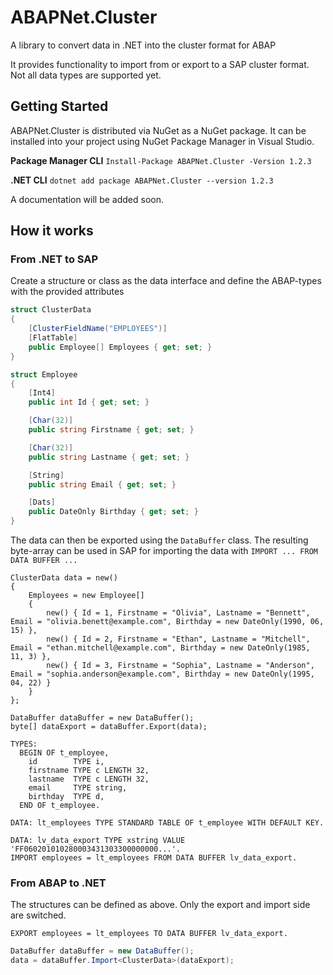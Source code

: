 # ABAPNet.Cluster
A library to convert data in .NET into the cluster format for ABAP

It provides functionality to import from or export to a SAP cluster format. Not all data types are supported yet.

## Getting Started
ABAPNet.Cluster is distributed via NuGet as a NuGet package. It can be installed into your project using NuGet Package Manager in Visual Studio.

**Package Manager CLI**
```Install-Package ABAPNet.Cluster -Version 1.2.3```

**.NET CLI**
```dotnet add package ABAPNet.Cluster --version 1.2.3``` 

A documentation will be added soon.

## How it works

### From .NET to SAP
Create a structure or class as the data interface and define the ABAP-types with the provided attributes
```csharp 
struct ClusterData
{
    [ClusterFieldName("EMPLOYEES")]
    [FlatTable]
    public Employee[] Employees { get; set; }
}

struct Employee
{
    [Int4]
    public int Id { get; set; }

    [Char(32)]
    public string Firstname { get; set; }

    [Char(32)]
    public string Lastname { get; set; }

    [String]
    public string Email { get; set; }

    [Dats]
    public DateOnly Birthday { get; set; }
}
``` 

The data can then be exported using the `DataBuffer` class. The resulting byte-array can be used in SAP for importing the data with `IMPORT ... FROM DATA BUFFER ...`
```chsarp
ClusterData data = new()
{
    Employees = new Employee[]
    {
        new() { Id = 1, Firstname = "Olivia", Lastname = "Bennett", Email = "olivia.benett@example.com", Birthday = new DateOnly(1990, 06, 15) },
        new() { Id = 2, Firstname = "Ethan", Lastname = "Mitchell", Email = "ethan.mitchell@example.com", Birthday = new DateOnly(1985, 11, 3) },
        new() { Id = 3, Firstname = "Sophia", Lastname = "Anderson", Email = "sophia.anderson@example.com", Birthday = new DateOnly(1995, 04, 22) }
    }
};

DataBuffer dataBuffer = new DataBuffer();
byte[] dataExport = dataBuffer.Export(data);
```

```abap
TYPES:
  BEGIN OF t_employee,
    id        TYPE i,
    firstname TYPE c LENGTH 32,
    lastname  TYPE c LENGTH 32,
    email     TYPE string,
    birthday  TYPE d,
  END OF t_employee.

DATA: lt_employees TYPE STANDARD TABLE OF t_employee WITH DEFAULT KEY.

DATA: lv_data_export TYPE xstring VALUE 'FF060201010280003431303300000000...'.
IMPORT employees = lt_employees FROM DATA BUFFER lv_data_export.
```

### From ABAP to .NET
The structures can be defined as above. Only the export and import side are switched. 

```abap
EXPORT employees = lt_employees TO DATA BUFFER lv_data_export.
```

```csharp
DataBuffer dataBuffer = new DataBuffer();
data = dataBuffer.Import<ClusterData>(dataExport);
```